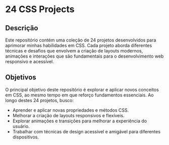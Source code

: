 # 24 CSS Projects

## Descrição
Este repositório contém uma coleção de 24 projetos desenvolvidos para aprimorar minhas habilidades em CSS. Cada projeto aborda diferentes técnicas e desafios que envolvem a criação de layouts modernos, animações e interações que são fundamentais para o desenvolvimento web responsivo e acessível.

## Objetivos
O principal objetivo deste repositório é explorar e aplicar novos conceitos em CSS, ao mesmo tempo em que reforço fundamentos essenciais. Ao longo destes 24 projetos, busco:

- Aprender e aplicar novas propriedades e métodos CSS.
- Melhorar a criação de layouts responsivos e flexíveis.
- Explorar animações e transições para melhorar a experiência do usuário.
- Trabalhar com técnicas de design acessível e amigável para diferentes dispositivos.


